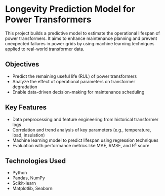 # Longevity Prediction Model for Power Transformers
This project builds a predictive model to estimate the operational lifespan of power transformers. It aims to enhance maintenance planning and prevent unexpected failures in power grids by using machine learning techniques applied to real-world transformer data.

## Objectives
- Predict the remaining useful life (RUL) of power transformers
- Analyze the effect of operational parameters on transformer degradation
- Enable data-driven decision-making for maintenance scheduling

## Key Features
- Data preprocessing and feature engineering from historical transformer logs
- Correlation and trend analysis of key parameters (e.g., temperature, load, insulation)
- Machine learning model to predict lifespan using regression techniques
- Evaluation with performance metrics like MAE, RMSE, and R² score

## Technologies Used
- Python
- Pandas, NumPy
- Scikit-learn
- Matplotlib, Seaborn
